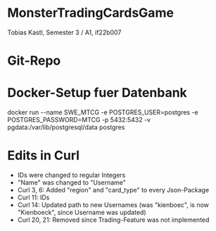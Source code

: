 # MonsterTradingCardsGame

Tobias Kastl, Semester 3 / A1, if22b007

# Git-Repo



# Docker-Setup fuer Datenbank

docker run --name SWE_MTCG -e POSTGRES_USER=postgres -e POSTGRES_PASSWORD=MTCG -p 5432:5432 -v pgdata:/var/lib/postgresql/data postgres

# Edits in Curl

- IDs were changed to regular Integers
- "Name" was changed to "Username"
- Curl 3, 6: Added "region" and "card_type" to every Json-Package
- Curl 11: IDs
- Curl 14: Updated path to new Usernames (was "kienboec", is now "Kienboeck", since Username was updated)
- Curl 20, 21: Removed since Trading-Feature was not implemented    